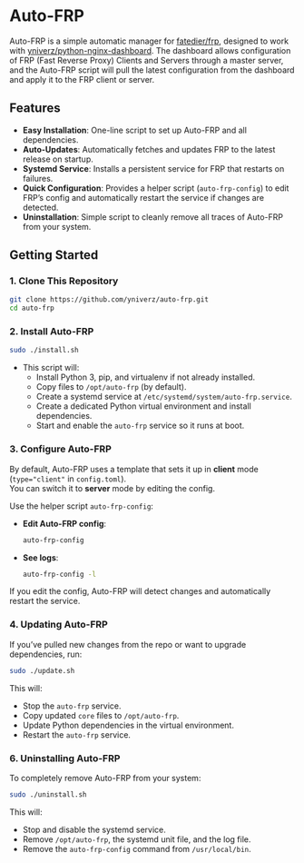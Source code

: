 # Auto-FRP

Auto-FRP is a simple automatic manager for [fatedier/frp](https://github.com/fatedier/frp), designed to work with [yniverz/python-nginx-dashboard](https://github.com/yniverz/python-nginx-dashboard). The dashboard allows configuration of FRP (Fast Reverse Proxy) Clients and Servers through a master server, and the Auto-FRP script will pull the latest configuration from the dashboard and apply it to the FRP client or server.

## Features

- **Easy Installation**: One-line script to set up Auto-FRP and all dependencies.  
- **Auto-Updates**: Automatically fetches and updates FRP to the latest release on startup.  
- **Systemd Service**: Installs a persistent service for FRP that restarts on failures.  
- **Quick Configuration**: Provides a helper script (`auto-frp-config`) to edit FRP’s config and automatically restart the service if changes are detected.  
- **Uninstallation**: Simple script to cleanly remove all traces of Auto-FRP from your system.

## Getting Started

### 1. Clone This Repository

```bash
git clone https://github.com/yniverz/auto-frp.git
cd auto-frp
```

### 2. Install Auto-FRP

```bash
sudo ./install.sh
```

- This script will:
  - Install Python 3, pip, and virtualenv if not already installed.
  - Copy files to `/opt/auto-frp` (by default).
  - Create a systemd service at `/etc/systemd/system/auto-frp.service`.
  - Create a dedicated Python virtual environment and install dependencies.
  - Start and enable the `auto-frp` service so it runs at boot.

### 3. Configure Auto-FRP

By default, Auto-FRP uses a template that sets it up in **client** mode (`type="client"` in `config.toml`).  
You can switch it to **server** mode by editing the config.

Use the helper script `auto-frp-config`:

- **Edit Auto-FRP config**:
  ```bash
  auto-frp-config
  ```

- **See logs**:
  ```bash
  auto-frp-config -l
  ```

If you edit the config, Auto-FRP will detect changes and automatically restart the service.

### 4. Updating Auto-FRP

If you’ve pulled new changes from the repo or want to upgrade dependencies, run:

```bash
sudo ./update.sh
```

This will:
- Stop the `auto-frp` service.
- Copy updated `core` files to `/opt/auto-frp`.
- Update Python dependencies in the virtual environment.
- Restart the `auto-frp` service.

### 6. Uninstalling Auto-FRP

To completely remove Auto-FRP from your system:

```bash
sudo ./uninstall.sh
```

This will:
- Stop and disable the systemd service.
- Remove `/opt/auto-frp`, the systemd unit file, and the log file.
- Remove the `auto-frp-config` command from `/usr/local/bin`.
